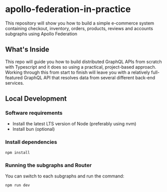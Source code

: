 # apollo-federation-in-practice
This repository will show you how to build a simple e-commerce system containing checkout, inventory, orders, products, reviews and accounts subgraphs using Apollo Federation

## What's Inside
This repo will guide you how to build distributed GraphQL APIs from scratch with Typescript and it does so using a practical, project-based approach. Working through this from start to finish will leave you with a relatively full-featured GraphQL API that resolves data from several different back-end services.

## Local Development
### Software requirements
- Install the latest LTS version of Node (preferably using nvm)
- Install bun (optional)
### Install dependencies
```
npm install
```
### Running the subgraphs and Router
You can switch to each subgraphs and run the command:
```
npm run dev
```